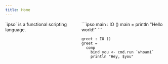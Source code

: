 ```yaml
---
title: Home
---
```


<div style="display: flex; flex-direction: row;">
`ipso` is a functional scripting language.

<div style="flex-grow: 1; margin-left: 2em;">
```ipso
main : IO ()
main = println "Hello world!"
```

```ipso
greet : IO ()
greet =
  comp
    bind you <- cmd.run `whoami`
    println "Hey, $you"
```
</div>
</div>